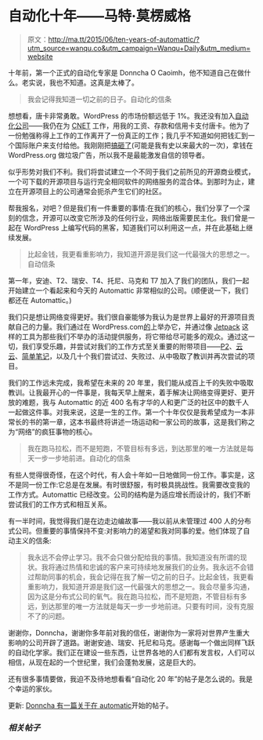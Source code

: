 # 自动化十年——马特·莫楞威格

> 原文：<http://ma.tt/2015/06/ten-years-of-automattic/?utm_source=wanqu.co&utm_campaign=Wanqu+Daily&utm_medium=website>

十年前，第一个正式的自动化专家是 Donncha O Caoimh，他不知道自己在做什么。老实说，我也不知道。这真是太棒了。

> 我会记得我知道一切之前的日子。自动化的信条

想想看，唐卡非常勇敢。WordPress 的市场份额远低于 1%。我还没有加入[自动化公司](http://automattic.com/)——我仍在为 [CNET](https://en.wikipedia.org/wiki/CNET) 工作，用我的工资、存款和信用卡支付唐卡。他为了一份勉强称得上工作的工作离开了一份真正的工作；我几乎不知道如何把钱汇到一个国际账户来支付给他。我刚刚把[搞砸了](http://waxy.org/2005/03/wordpress_websi/)(可能是我有史以来最大的一次)，拿钱在 WordPress.org 做垃圾广告，所以我不是最能激发自信的领导者。

似乎形势对我们不利。我们将尝试建立一个不同于我们之前所见的开源商业模式，一个可下载的开源项目与运行完全相同软件的网络服务的混合体。到那时为止，建立在开源项目上的公司通常会扼杀产生它们的社区。

帮我报名，对吧？但是我们有一件重要的事情:在我们的核心，我们分享了一个深刻的信念，开源可以改变它所涉及的任何行业，网络出版需要民主化。我们曾是一起在 WordPress 上编写代码的黑客，知道我们可以利用这一点，并在此基础上继续发展。

> 比起金钱，我更看重影响力，我知道开源是我们这一代最强大的思想之一。自动信条

第一年，安迪、T2、瑞安、T4、托尼、马克和 T7 加入了我们的团队，我们一起开始建立一个看起来和今天的 Automattic 非常相似的公司。(顺便说一下，我们都还在 Automattic。)

我们只是想让网络变得更好。我们很自豪能够为我认为是世界上最好的开源项目贡献自己的力量。我们通过在 WordPress.com[的](http://wordpress.com/)上举办它，并通过像 [Jetpack](http://jetpack.me/) 这样的工具为那些我们不举办的活动提供服务，将它带给尽可能多的观众。通过这一切，我们享受乐趣，并尝试对我们的工作方式至关重要的附带项目——[P2](http://p2theme.com/)、[云云](http://cloudup.com/)、[简单笔记](http://simplenote.com)，以及几十个我们尝试过、失败过、从中吸取了教训并再次尝试的项目。

我们的工作远未完成，我希望在未来的 20 年里，我们能从成百上千的失败中吸取教训。让我最开心的一件事是，我每天早上醒来，着手解决让网络变得更好、更开放的难题，我与 Automattic 的近 400 名有才华的人和更广泛的社区中的数千人一起做这件事。对我来说，这是一生的工作。第一个十年仅仅是我希望成为一本非常长的书的第一章，这本书最终将讲述一场运动和一家公司的故事，这是我们称之为“网络”的疯狂事物的核心。

> 我在跑马拉松，而不是短跑，不管目标有多远，到达那里的唯一方法就是每天一步一步地前进。自动化的信条

有些人觉得很奇怪，在这个时代，有人会十年如一日地做同一份工作。事实是，这不是同一份工作:它总是在发展。有时很舒服，有时极具挑战性。我需要改变我的工作方式。Automattic 已经改变。公司的结构是为适应增长而设计的，我们不断尝试我们的工作方式和相互关系。

有一半时间，我觉得我们是在边走边编故事——我以前从未管理过 400 人的分布式公司。但重要的事情保持不变:对影响力的渴望和我对同事的爱。他们体现了自动主义的信条:

> 我永远不会停止学习。我不会只做分配给我的事情。我知道没有所谓的现状。我将通过热情和忠诚的客户来可持续地发展我们的业务。我永远不会错过帮助同事的机会，我会记得在我了解一切之前的日子。比起金钱，我更看重影响力，我知道开源是我们这一代最强大的思想之一。我会尽量多沟通，因为这是分布式公司的氧气。我在跑马拉松，而不是短跑，不管目标有多远，到达那里的唯一方法就是每天一步一步地前进。只要有时间，没有克服不了的问题。

谢谢你，Donncha，谢谢你多年前对我的信任，谢谢你为一家将对世界产生重大影响的公司开辟了道路。谢谢安迪、瑞安、托尼和马克。感谢每一个做出同样飞跃的自动化学家。我们正在建设一些东西，让世界各地的人们都有发言权，人们可以相信，从现在起的一个世纪里，我们会蓬勃发展，这是巨大的。

还有很多事情要做，我迫不及待地想看看“自动化 20 年”的帖子是怎么说的。我是个幸运的家伙。

更新: [Donncha 有一篇关于在 automatic](http://z9.io/2015/06/20/ten-years-at-automattic/)开始的帖子。

### *相关帖子*